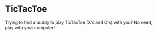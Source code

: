 # TicTacToe
Trying to find a buddy to play TicTacToe (X's and O's) with you? No need, play with your computer!
